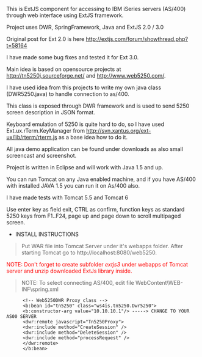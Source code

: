 This is ExtJS component for accessing to IBM iSeries servers (AS/400) through web interface using ExtJS framework.

Project uses DWR, SpringFramework, Java and ExtJS 2.0 / 3.0

Original post for Ext 2.0 is here http://extjs.com/forum/showthread.php?t=58164

I have made some bug fixes and tested it for Ext 3.0.

Main idea is based on opensource projects at http://tn5250j.sourceforge.net/ and http://www.web5250.com/.

I have used idea from this projects to write my own java class (DWR5250.java) to handle connection to as/400.

This class is exposed through DWR framework and is used to send 5250 screen description in JSON format.

Keyboard emulation of 5250 is quite hard to do, so I have used Ext.ux.rTerm.KeyManager
from http://svn.xantus.org/ext-ux/lib/rterm/rterm.js as a base idea how to do it.

All java demo application can be found under downloads as also small screencast and screenshot.

Project is written in Eclipse and will work with Java 1.5 and up.

You can run Tomcat on any Java enabled machine, and if you have AS/400 with installed JAVA 1.5 you can run it on As/400 also.

I have made tests with Tomcat 5.5 and Tomcat 6

Use enter key as field exit, CTRL as confirm, function keys as standard 5250 keys from F1..F24, page up and page down to scroll multipaged screen.

  * INSTALL INSTRUCTIONS

> Put WAR file into Tomcat Server under it's webapps folder.
> After starting Tomcat go to http://localhost:8080/web5250.

<font color='red'>
NOTE: Don't forget to create subfolder <i>extjs3</i> under webapps of Tomcat server and unzip downloaded ExtJs library inside.<br>
</font>

> NOTE: To select connecting AS/400, edit file WebContent\WEB-INF\spring.xml

```
      <!-- Web5250DWR Proxy class -->
      <b:bean id="tn5250" class="ws4is.tn5250.Dwr5250">
      <b:constructor-arg value="10.10.10.1"/> -----> CHANGE TO YOUR AS00 SERVER
      <dwr:remote javascript="Tn5250Proxy">
      <dwr:include method="CreateSession" />
      <dwr:include method="DeleteSession" />
      <dwr:include method="processRequest" />
      </dwr:remote>
      </b:bean>
```
